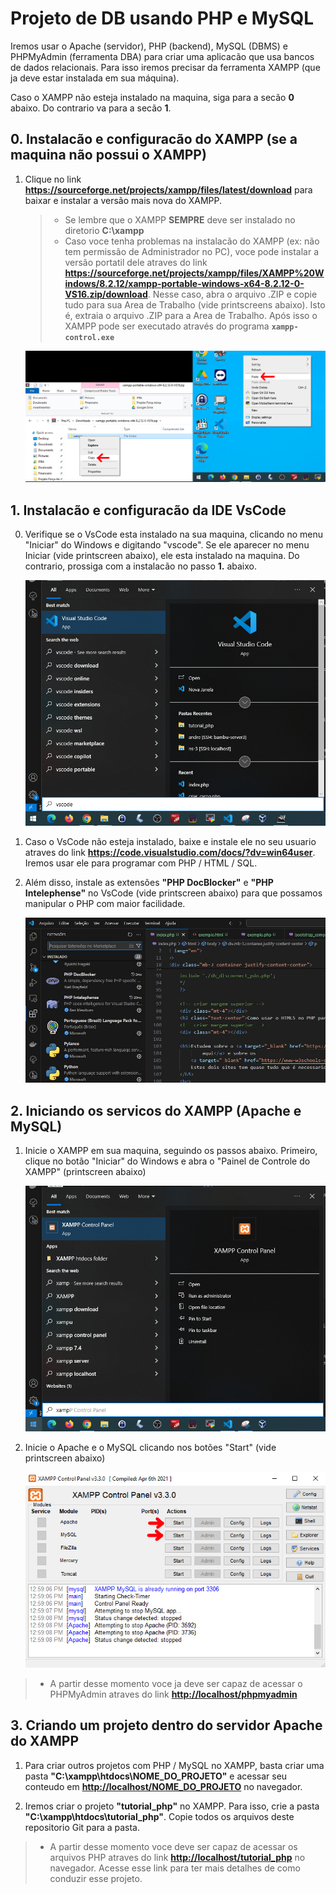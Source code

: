 # Projeto de DB usando PHP e MySQL

Iremos usar o Apache (servidor), PHP (backend), MySQL (DBMS) e PHPMyAdmin (ferramenta DBA) para criar uma aplicacão que usa bancos de dados relacionais. Para isso iremos precisar da ferramenta XAMPP (que ja deve estar instalada em sua máquina).

Caso o XAMPP não esteja instalado na maquina, siga para a secão **0** abaixo. Do contrario va para a secão **1**.

## 0. Instalacão e configuracão do XAMPP (se a maquina não possui o XAMPP)

1. Clique no link **<https://sourceforge.net/projects/xampp/files/latest/download>** para baixar e instalar a versão mais nova do XAMPP.

    > - Se lembre que o XAMPP **SEMPRE** deve ser instalado no diretorio **C:\xampp**
    > - Caso voce tenha problemas na instalacão do XAMPP (ex: não tem permissão de Administrador no PC), voce pode instalar a versão portatil dele atraves do link **<https://sourceforge.net/projects/xampp/files/XAMPP%20Windows/8.2.12/xampp-portable-windows-x64-8.2.12-0-VS16.zip/download>**. Nesse caso, abra o arquivo .ZIP e copie tudo para sua Area de Trabalho (vide printscreens abaixo). Isto é, extraia o arquivo .ZIP para a Area de Trabalho. Após isso o XAMPP pode ser executado através do programa **``xampp-control.exe``**

    ![alt](img/xampp_extract.jpg)

## 1. Instalacão e configuracão da IDE VsCode

0. Verifique se o VsCode esta instalado na sua maquina, clicando no menu "Iniciar" do Windows e digitando "vscode". Se ele aparecer no menu Iniciar (vide printscreen abaixo), ele esta instalado na maquina. Do contrario, prossiga com a instalacão no passo **1.** abaixo.

    ![alt](img/vscode_iniciar.jpg "VsCode")

1. Caso o VsCode não esteja instalado, baixe e instale ele no seu usuario atraves do link **<https://code.visualstudio.com/docs/?dv=win64user>**.  Iremos usar ele para programar com PHP / HTML / SQL.

2. Além disso, instale as extensões  **"PHP DocBlocker"** e **"PHP Intelephense"** no VsCode (vide printscreen abaixo) para que possamos manipular o PHP com maior facilidade.

    ![alt text](img/vscode_extensoes.jpg "Extensões  VsCode")

## 2. Iniciando os servicos do XAMPP (Apache e MySQL)

1. Inicie o XAMPP em sua maquina, seguindo os passos abaixo. Primeiro, clique no botão "Iniciar" do Windows e abra o "Painel de Controle do XAMPP" (printscreen abaixo)

    ![alt text](img/xampp_iniciar.jpg "XAMPP iniciar")

2. Inicie o Apache e o MySQL clicando nos botões  "Start" (vide printscreen abaixo)

    ![alt text](img/xampp_start.jpg "XAMPP start")

> - A partir desse momento voce ja deve ser capaz de acessar o PHPMyAdmin atraves do link **<http://localhost/phpmyadmin>**

## 3. Criando um projeto dentro do servidor Apache do XAMPP

1. Para criar outros projetos com PHP / MySQL no XAMPP, basta criar uma pasta **"C:\xampp\htdocs\NOME_DO_PROJETO"** e acessar seu conteudo em **<http://localhost/NOME_DO_PROJETO>** no navegador.

2. Iremos criar o projeto **"tutorial_php"** no XAMPP. Para isso, crie a pasta **"C:\xampp\htdocs\tutorial_php"**. Copie todos os arquivos deste repositorio Git para a pasta.

> - A partir desse momento voce deve ser capaz de acessar os arquivos PHP atraves do link **<http://localhost/tutorial_php>** no navegador. Acesse esse link para ter mais detalhes de como conduzir esse projeto.
